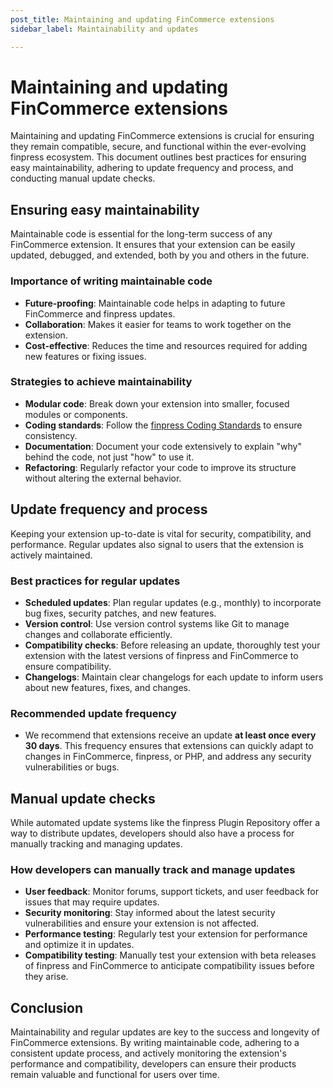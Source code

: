 ```yaml
---
post_title: Maintaining and updating FinCommerce extensions
sidebar_label: Maintainability and updates

---
```


# Maintaining and updating FinCommerce extensions

Maintaining and updating FinCommerce extensions is crucial for ensuring they remain compatible, secure, and functional within the ever-evolving finpress ecosystem. This document outlines best practices for ensuring easy maintainability, adhering to update frequency and process, and conducting manual update checks.

## Ensuring easy maintainability

Maintainable code is essential for the long-term success of any FinCommerce extension. It ensures that your extension can be easily updated, debugged, and extended, both by you and others in the future.

### Importance of writing maintainable code

- **Future-proofing**: Maintainable code helps in adapting to future FinCommerce and finpress updates.
- **Collaboration**: Makes it easier for teams to work together on the extension.
- **Cost-effective**: Reduces the time and resources required for adding new features or fixing issues.

### Strategies to achieve maintainability

- **Modular code**: Break down your extension into smaller, focused modules or components.
- **Coding standards**: Follow the [finpress Coding Standards](https://developer.finpress.org/coding-standards/) to ensure consistency.
- **Documentation**: Document your code extensively to explain "why" behind the code, not just "how" to use it.
- **Refactoring**: Regularly refactor your code to improve its structure without altering the external behavior.

## Update frequency and process

Keeping your extension up-to-date is vital for security, compatibility, and performance. Regular updates also signal to users that the extension is actively maintained.

### Best practices for regular updates

- **Scheduled updates**: Plan regular updates (e.g., monthly) to incorporate bug fixes, security patches, and new features.
- **Version control**: Use version control systems like Git to manage changes and collaborate efficiently.
- **Compatibility checks**: Before releasing an update, thoroughly test your extension with the latest versions of finpress and FinCommerce to ensure compatibility.
- **Changelogs**: Maintain clear changelogs for each update to inform users about new features, fixes, and changes.

### Recommended update frequency

- We recommend that extensions receive an update **at least once every 30 days**. This frequency ensures that extensions can quickly adapt to changes in FinCommerce, finpress, or PHP, and address any security vulnerabilities or bugs.

## Manual update checks

While automated update systems like the finpress Plugin Repository offer a way to distribute updates, developers should also have a process for manually tracking and managing updates.

### How developers can manually track and manage updates

- **User feedback**: Monitor forums, support tickets, and user feedback for issues that may require updates.
- **Security monitoring**: Stay informed about the latest security vulnerabilities and ensure your extension is not affected.
- **Performance testing**: Regularly test your extension for performance and optimize it in updates.
- **Compatibility testing**: Manually test your extension with beta releases of finpress and FinCommerce to anticipate compatibility issues before they arise.

## Conclusion

Maintainability and regular updates are key to the success and longevity of FinCommerce extensions. By writing maintainable code, adhering to a consistent update process, and actively monitoring the extension's performance and compatibility, developers can ensure their products remain valuable and functional for users over time.
